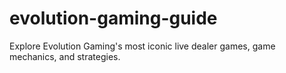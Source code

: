 # evolution-gaming-guide
Explore Evolution Gaming's most iconic live dealer games, game mechanics, and strategies.
